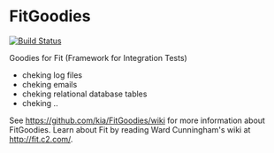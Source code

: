 FitGoodies
==========

[![Build Status](https://travis-ci.org/jochenwierum/FitGoodies.png)](https://travis-ci.org/jochenwierum/FitGoodies)

Goodies for Fit (Framework for Integration Tests)

- cheking log files
- cheking emails
- cheking relational database tables
- cheking ..

See https://github.com/kia/FitGoodies/wiki for more information about FitGoodies. Learn about Fit by reading Ward Cunningham's wiki at http://fit.c2.com/.
